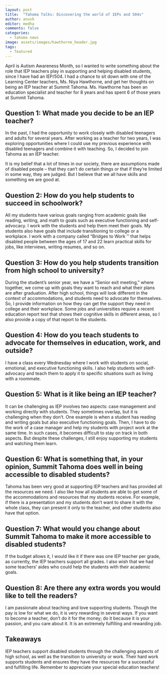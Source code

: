 ```yaml
---
layout: post
title:  "Tahoma Talks: Discovering the world of IEPs and 504s"
author: anush
editor: medha
comments: false
categories:
  - tahoma news
image: assets/images/hawthorne_header.jpg
tags:
  - featured
---
```


April is Autism Awareness Month, so I wanted to write something about the role that IEP teachers play in supporting and helping disabled students, since I have had an IEP/504. I had a chance to sit down with one of the Learning Center teachers, Ms. Niya Hawthorne, and get her thoughts on being an IEP teacher at Summit Tahoma. Ms. Hawthorne has been an education specialist and teacher for 8 years and has spent 6 of those years at Summit Tahoma. 

## Question 1: What made you decide to be an IEP teacher? 

In the past, I had the opportunity to work closely with disabled teenagers and adults for several years. After working as a teacher for two years, I was exploring opportunities where I could use my previous experience with disabled teenagers and combine it with teaching. So, I decided to join Tahoma as an IEP teacher. 

It is my belief that a lot of times in our society, there are assumptions made of disabled people – that they can’t do certain things or that if they’re limited in some way, they are judged. But I believe that we all have skills and something we are good at.

## Question 2: How do you help students to succeed in schoolwork?

All my students have various goals ranging from academic goals like reading, writing, and math to goals such as executive functioning and self-advocacy. I work with the students and help them meet their goals. My students also have goals that include transitioning to college or a workplace. I work with a company called “Bridges to Work '' that helps disabled people between the ages of 17 and 22 learn practical skills for jobs, like interviews, writing resumes, and so on.

## Question 3: How do you help students transition from high school to university?

During the student’s senior year, we have a “Senior exit meeting,” where together, we come up with goals they want to reach and what their plans are after graduation. After high school, things will look different in the context of accommodations, and students need to advocate for themselves. So, I provide information on how they can get the support they need in college and their workplace. Some jobs and universities require a recent education report test that shows their cognitive skills in different areas, so I also provide a copy of that report to the students.

## Question 4: How do you teach students to advocate for themselves in education, work, and outside?

I have a class every Wednesday where I work with students on social, emotional, and executive functioning skills. I also help students with self-advocacy and teach them to apply it to specific situations such as living with a roommate. 

## Question 5: What is it like being an IEP teacher?

It can be challenging as IEP involves two aspects: case management and working directly with students. They sometimes overlap, but it is challenging when they don’t. One example is when a student has reading and writing goals but also executive functioning goals. Then, I have to do the work of a case manager and help my students with project work at the same time. In such cases, it becomes difficult to stay on track in both aspects. But despite these challenges, I still enjoy supporting my students and watching them learn.

## Question 6: What is something that, in your opinion, Summit Tahoma does well in being accessible to disabled students?

Tahoma has been very good at supporting IEP teachers and has provided all the resources we need. I also like how all students are able to get some of the accommodations and resources that my students receive. For example, if there is a presentation and my students don’t want to share it with the whole class, they can present it only to the teacher, and other students also have that option. 

## Question 7: What would you change about Summit Tahoma to make it more accessible to disabled students? 

If the budget allows it, I would like it if there was one IEP teacher per grade, as currently, the IEP teachers support all grades. I also wish that we had some teachers’ aides who could help the students with their academic goals. 

## Question 8: Are there any extra words you would like to tell the readers?

I am passionate about teaching and love supporting students. Though the pay is low for what we do, it is very rewarding in several ways. If you want to become a teacher, don’t do it for the money; do it because it is your passion, and you care about it. It is an extremely fulfilling and rewarding job.

## Takeaways

IEP teachers support disabled students through the challenging aspects of high school, as well as the transition to university or work. Their hard work supports students and ensures they have the resources for a successful and fulfilling life. Remember to appreciate your special education teachers!